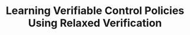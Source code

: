 ---
title: "Learning Verifiable Control Policies Using Relaxed Verification"
authors: "Puja Chaudhury, Alexander Estornell, Michael Everett"
venue: "IEEE Conference on Decision and Control (CDC)"
year: "2025"
status: "accepted"
arxiv: "https://arxiv.org/abs/2504.16879"
official_link: ""
doi: ""
volume: ""
number: ""
pages: ""
publisher: ""
month: "12"
address: ""
type: "conference"
school: ""
awards: ""
notes: ""
include_on_website: true
image: "chaudhury25_cdc.png"
links_to_code: "https://github.com/catplotlib/Learning-Verifiable-Control-Policies-Using-Relaxed-Verification"
links_to_video: ""
collection: publications
permalink: /publication/2025-12-Chaudhury25_learning.html
---